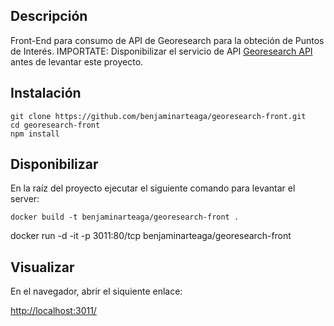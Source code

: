 ## Descripción

Front-End para consumo de API de Georesearch para la obteción de Puntos de Interés.
IMPORTATE: Disponibilizar el servicio de API [Georesearch API](https://github.com/benjaminarteaga/georesearch-api) antes de levantar este proyecto.

## Instalación

	git clone https://github.com/benjaminarteaga/georesearch-front.git
	cd georesearch-front
	npm install

## Disponibilizar

En la raíz del proyecto ejecutar el siguiente comando para levantar el server:

	docker build -t benjaminarteaga/georesearch-front .
  docker run -d -it -p 3011:80/tcp benjaminarteaga/georesearch-front

## Visualizar

En el navegador, abrir el siquiente enlace:

[http://localhost:3011/](http://localhost:3011/)
